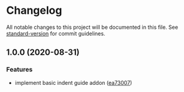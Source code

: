 # Changelog

All notable changes to this project will be documented in this file. See [standard-version](https://github.com/conventional-changelog/standard-version) for commit guidelines.

## 1.0.0 (2020-08-31)


### Features

* implement basic indent guide addon ([ea73007](https://github.com/assisrafael/codemirror-addon-indent-guide/commit/ea730079988f36f551ab5303c455e3a8c6031c4a))
